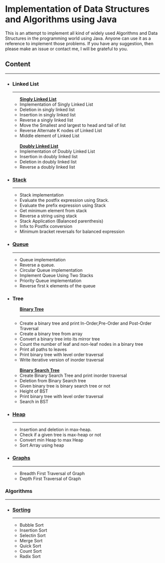 # Implementation of Data Structures and Algorithms using Java
This is an attempt to implement all kind of widely used Algorithms and Data Structures in the programming world using Java. Anyone can use it as a reference to implement those problems. If you have any suggestion, then please make an issue or contact me, I will be grateful to you.

## Content
<hr/>

<ul>
  <li><h3>Linked List</h3></li><hr/>
  <ul>
    <b> <a href="https://github.com/nehasoni05/Data-Structures-Algorithms/tree/master/Linked%20List">Singly Linked List</a> </b>
    <li>Implementation of Singly Linked List</li>
    <li>Deletion in singly linked list</li>
    <li>Insertion in singly linked list</li>
    <li>Reverse a singly linked list</li>
    <li>Move the Smallest and largest to head and tail of list</li>
    <li>Reverse Alternate K nodes of Linked List</li>
    <li>Middle element of Linked List </li><br/>
    <b> <a href="https://github.com/nehasoni05/Data-Structures-Algorithms/tree/master/Doubly%20Linked%20List"> Doubly Linked List</a></b>
    <li>Implementation of Doubly Linked List</li>
    <li>Insertion in doubly linked list</li>
    <li>Deletion in doubly linked list</li>
    <li>Reverse a doubly linked list</li>
  </ul>
  
  <li><h3><a href="https://github.com/nehasoni05/Data-Structures-Algorithms/tree/master/Stack">Stack</a></h3></li><hr/>
  <ul>
    <li>Stack implementation</li>
    <li>Evaluate the postfix expression using Stack.</li>
    <li>Evaluate the prefix expression using Stack</li>
    <li>Get minimum element from stack</li>
    <li>Reverse a string using stack</li>
    <li>Stack Application (Balanced parenthesis)</li>
    <li>Infix to Postfix conversion </li>
    <li>Minimum bracket reversals for balanced expression</li>
  </ul>
  
   <li><h3><a href="https://github.com/nehasoni05/Data-Structures-Algorithms/tree/master/Queue">Queue</a></h3></li><hr/>
  <ul>
    <li>Queue implementation</li>
    <li>Reverse a queue.</li>
    <li>Circular Queue implementation</li>
    <li>Implement Queue Using Two Stacks</li>
    <li>Priority Queue implementation</li>
    <li>Reverse first k elements of the queue</li>
  </ul>
  
<li><h3>Tree</h3></li>
  <ul>
  <b><a href="https://github.com/nehasoni05/Data-Structures-Algorithms/tree/master/Binary%20Tree">Binary Tree</a></b><hr/>
    <li>Create a binary tree and print In-Order,Pre-Order and Post-Order Traversal</li>
    <li>Create a binary tree from array</li>
    <li>Convert a binary tree into its mirror tree</li>
    <li>Count the number of leaf and non-leaf nodes in a binary tree</li>
    <li>Print all paths to leaves</li>
    <li>Print binary tree with level order traversal</li>
    <li>Write iterative version of inorder traversal</li><br/>
    <b><a href="https://github.com/nehasoni05/Data-Structures-Algorithms/tree/master/Binary%20Search%20Tree">Binary Search Tree</a></b>
    <li>Create Binary Search Tree and print inorder traversal</li>
    <li>Deletion from Binary Search tree</li>
    <li>Given binary tree is binary search tree or not</li>
    <li>Height of BST</li>
    <li>Print binary tree with level order traversal</li>
    <li>Search in BST</li>
  </ul>
  
   <li><h3><a href="https://github.com/nehasoni05/Data-Structures-Algorithms/tree/master/Heap">Heap</a></h3></li><hr/>
  <ul>
    <li>Insertion and deletion in max-heap.</li>
    <li>Check if a given tree is max-heap or not</li>
    <li>Convert min Heap to max Heap</li>
    <li>Sort Array using heap</li>
  </ul>
  
  <li><h3><a href="https://github.com/nehasoni05/Data-Structures-Algorithms/tree/master/Graphs">Graphs</a></h3></li><hr/>
  <ul>
    <li>Breadth First Traversal of Graph</li>
    <li>Depth First Traversal of Graph</li>
  </ul>
</ul>

### Algorithms<hr/>
<ul>
  <li><h3><a href="https://github.com/nehasoni05/Data-Structures-Algorithms/tree/master/Sorting">Sorting</a></h3></li><hr/>
  <ul>
    <li>Bubble Sort</li>
    <li>Insertion Sort</li>
    <li>Selectin Sort</li>
    <li>Merge Sort</li>
    <li>Quick Sort</li>
    <li>Count Sort</li>
    <li>Radix Sort</li>
    
  </ul>
</ul>
